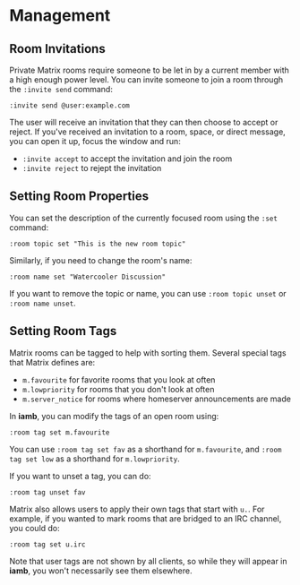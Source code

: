 # Management

## Room Invitations

Private Matrix rooms require someone to be let in by a current member with a
high enough power level. You can invite someone to join a room through the
`:invite send` command:

```
:invite send @user:example.com
```

The user will receive an invitation that they can then choose to accept or
reject. If you've received an invitation to a room, space, or direct message,
you can open it up, focus the window and run:

- `:invite accept` to accept the invitation and join the room
- `:invite reject` to rejept the invitation

## Setting Room Properties

You can set the description of the currently focused room using the `:set` command:

```
:room topic set "This is the new room topic"
```

Similarly, if you need to change the room's name:

```
:room name set "Watercooler Discussion"
```

If you want to remove the topic or name, you can use `:room topic unset` or
`:room name unset`.

## Setting Room Tags

Matrix rooms can be tagged to help with sorting them. Several special tags that
Matrix defines are:

- `m.favourite` for favorite rooms that you look at often
- `m.lowpriority` for rooms that you don't look at often
- `m.server_notice` for rooms where homeserver announcements are made

In __iamb__, you can modify the tags of an open room using:

```
:room tag set m.favourite
```

You can use `:room tag set fav` as a shorthand for `m.favourite`, and `:room
tag set low` as a shorthand for `m.lowpriority`.

If you want to unset a tag, you can do:

```
:room tag unset fav
```

Matrix also allows users to apply their own tags that start with `u.`. For
example, if you wanted to mark rooms that are bridged to an IRC channel, you
could do:

```
:room tag set u.irc
```

Note that user tags are not shown by all clients, so while they will appear in
__iamb__, you won't necessarily see them elsewhere.
